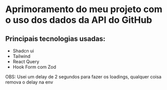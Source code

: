 # Aprimoramento do meu projeto com o uso dos dados da API do GitHub

## Principais tecnologias usadas:
- Shadcn ui
- Tailwind
- React Query
- Hook Form com Zod
  
OBS: Usei um delay de 2 segundos para fazer os loadings, qualquer coisa remova o delay na env
